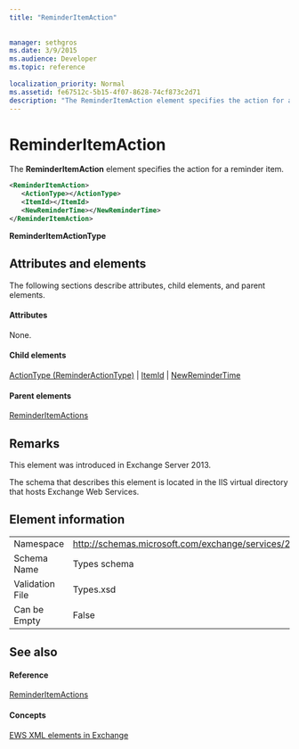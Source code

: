 ```yaml
---
title: "ReminderItemAction"
 
 
manager: sethgros
ms.date: 3/9/2015
ms.audience: Developer
ms.topic: reference
 
localization_priority: Normal
ms.assetid: fe67512c-5b15-4f07-8628-74cf873c2d71
description: "The ReminderItemAction element specifies the action for a reminder item."
---
```


# ReminderItemAction

The **ReminderItemAction** element specifies the action for a reminder item. 
  
```XML
<ReminderItemAction>
   <ActionType></ActionType>
   <ItemId></ItemId>
   <NewReminderTime></NewReminderTime>
</ReminderItemAction>
```

 **ReminderItemActionType**
## Attributes and elements

The following sections describe attributes, child elements, and parent elements.
  
#### Attributes

None.
  
#### Child elements

[ActionType (ReminderActionType)](actiontype-reminderactiontype.md) | [ItemId](itemid.md) | [NewReminderTime](newremindertime.md)
  
#### Parent elements

[ReminderItemActions](reminderitemactions.md)
  
## Remarks

This element was introduced in Exchange Server 2013.
  
The schema that describes this element is located in the IIS virtual directory that hosts Exchange Web Services.
  
## Element information

|||
|:-----|:-----|
|Namespace  <br/> |http://schemas.microsoft.com/exchange/services/2006/types  <br/> |
|Schema Name  <br/> |Types schema  <br/> |
|Validation File  <br/> |Types.xsd  <br/> |
|Can be Empty  <br/> |False  <br/> |
   
## See also

#### Reference

[ReminderItemActions](reminderitemactions.md)
#### Concepts

[EWS XML elements in Exchange](ews-xml-elements-in-exchange.md)

